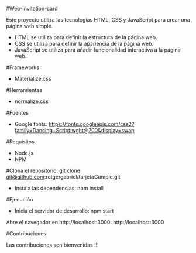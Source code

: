 #Web-invitation-card

Este proyecto utiliza las tecnologías HTML, CSS y JavaScript para crear una página web simple.
- HTML se utiliza para definir la estructura de la página web.
- CSS se utiliza para definir la apariencia de la página web.
- JavaScript se utiliza para añadir funcionalidad interactiva a la página web.

#Frameworks
- Materialize.css

#Herramientas
- normalize.css

#Fuentes
- Google fonts: https://fonts.googleapis.com/css2?family=Dancing+Script:wght@700&display=swap

#Requisitos
- Node.js
- NPM

#Clona el repositorio:
git clone git@github.com:rotgergabriel/tarjetaCumple.git
- Instala las dependencias:
npm install

#Ejecución
- Inicia el servidor de desarrollo:
npm start

Abre el navegador en http://localhost:3000: http://localhost:3000

#Contribuciones

Las contribuciones son bienvenidas !!!
